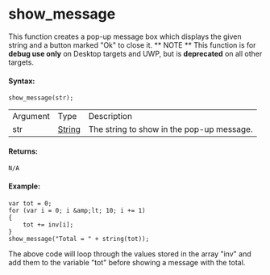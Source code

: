 # show_message

This function creates a pop-up message box which displays the given
string and a button marked "Ok" to close it. ** NOTE ** This function is
for **debug use only** on Desktop targets and UWP, but is **deprecated**
on all other targets.

#### Syntax:

``` gml
show_message(str);
```

|          |                                                                        |                                           |
|----------|------------------------------------------------------------------------|-------------------------------------------|
| Argument | Type                                                                   | Description                               |
| str      |  [String](../../../../GameMaker_Language/GML_Overview/Data_Types)  | The string to show in the pop-up message. |

#### Returns:

``` gml
N/A
```

#### Example:

``` gml
var tot = 0;
for (var i = 0; i &amp;lt; 10; i += 1)
{
    tot += inv[i];
}
show_message("Total = " + string(tot));
```

The above code will loop through the values stored in the array "inv"
and add them to the variable "tot" before showing a message with the
total.
